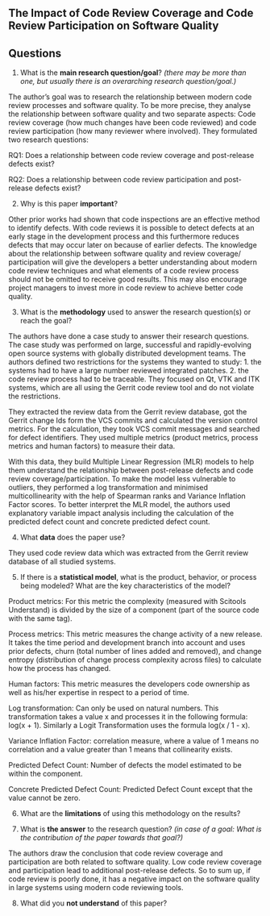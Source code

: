 ## The Impact of Code Review Coverage and Code Review Participation on Software Quality

## Questions

1. What is the **main research question/goal**? _(there may be more than one, but usually there is an overarching research question/goal.)_

The author’s goal was to research the relationship between modern code review processes and software quality. To be more precise, they analyse the relationship between software quality and two separate aspects: Code review coverage (how much changes have been code reviewed) and code review participation (how many reviewer where involved). They formulated two research questions:

RQ1: Does a relationship between code review coverage and post-release defects exist?

RQ2: Does a relationship between code review participation and post-release defects exist?

2. Why is this paper **important**?

Other prior works had shown that code inspections are an effective method to identify defects. With code reviews it is possible to detect defects at an early stage in the development process and this furthermore reduces defects that may occur later on because of earlier defects. 
The knowledge about the relationship between software quality and  review coverage/ participation will give the developers a better understanding about modern code review techniques and what elements of a code review process should not be omitted to receive good results. This may also encourage project managers to invest more in code review to achieve better code quality.

3. What is the **methodology** used to answer the research question(s) or reach the goal?

The authors have done a case study to answer their research questions. The case study was performed on large, successful and rapidly-evolving open source systems with globally distributed development teams. The authors defined two restrictions for the systems they wanted to study: 1. the systems had to have a large number reviewed integrated patches. 2. the code review process had to be traceable. They focused on Qt, VTK and ITK systems, which are all using the Gerrit code review tool and do not violate the restrictions. 

They extracted the review data from the Gerrit review database, got the Gerrit change Ids form the VCS commits and calculated the version control metrics. For the calculation, they took VCS commit messages and searched for defect identifiers. They used multiple metrics (product metrics, process metrics and human factors) to measure their data. 

With this data, they build Multiple Linear Regression (MLR) models to help them understand the relationship between post-release defects and code review coverage/participation. To make the model less vulnerable to outliers, they performed a log transformation and minimised multicollinearity with the help of Spearman ranks and Variance Inflation Factor scores. To better interpret the MLR model, the authors used explanatory variable impact analysis including the calculation of the predicted defect count and concrete predicted defect count. 

4. What **data** does the paper use?

They used code review data which was extracted from the Gerrit review database of all studied systems.

5. If there is a **statistical model**, what is the product, behavior, or process being modeled? What are the key characteristics of the model?

Product metrics: For this metric the complexity (measured with Scitools Understand) is divided by  the size of a component (part of the source code with the same tag).

Process metrics: This metric measures the change activity of a new release. It takes the time period and development branch into account and uses prior defects, churn (total number of lines added and removed), and change entropy (distribution of change process complexity across files) to calculate how the process has changed. 

Human factors: This metric measures the developers code ownership as well as his/her expertise in respect to a period of time.

Log transformation: Can only be used on natural numbers. This transformation takes a value x and processes it in the following formula: log(x + 1). Similarly a Logit Transformation uses the formula log(x / 1 - x). 

Variance Inflation Factor: correlation measure, where a value of 1 means no correlation and a value greater than 1 means that collinearity exists.

Predicted Defect Count: Number of defects the model estimated to be within the component.

Concrete Predicted Defect Count: Predicted Defect Count except that the value cannot be zero. 

6. What are the **limitations** of using this methodology on the results?


7. What is **the answer** to the research question? _(in case of a goal: What is the contribution of the paper towards that goal?)_

The authors draw the conclusion that code review coverage and participation are both related to software quality. Low code review coverage and participation lead to additional post-release defects. So to sum up, if code review is poorly done, it has a negative impact on the software quality in large systems using modern code reviewing tools. 

8. What did you **not understand** of this paper?
